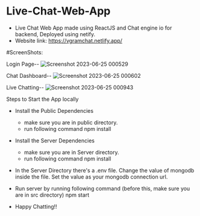 # Live-Chat-Web-App
- Live Chat Web App made using ReactJS and Chat engine io for backend, Deployed using netify.
- Website link: https://vgramchat.netlify.app/

#ScreenShots:

Login Page--
![Screenshot 2023-06-25 000529](https://github.com/ViratJain06/Live-Chat-Web-App/assets/117646340/082099e9-57dd-4c52-b922-6b1d07e2a0fb)

Chat Dashboard--
![Screenshot 2023-06-25 000602](https://github.com/ViratJain06/Live-Chat-Web-App/assets/117646340/d2d248e1-4ecf-4461-a4f0-396c136995e0)

Live Chatting--
![Screenshot 2023-06-25 000943](https://github.com/ViratJain06/Live-Chat-Web-App/assets/117646340/582ccd42-ddb9-4390-b3b1-8fe2b47fa829)

Steps to Start the App locally
- Install the Public Dependencies
  - make sure you are in public directory.
  - run following command
     npm install

- Install the Server Dependencies
  - make sure you are in Server directory.
  - run following command
    npm install
    
- In the Server Directory there's a .env file. Change the value of mongodb inside the file. Set the value as your mongodb connection url.

- Run server by running following command (before this, make sure you are in src directory)
  npm start
  
- Happy Chatting!!
